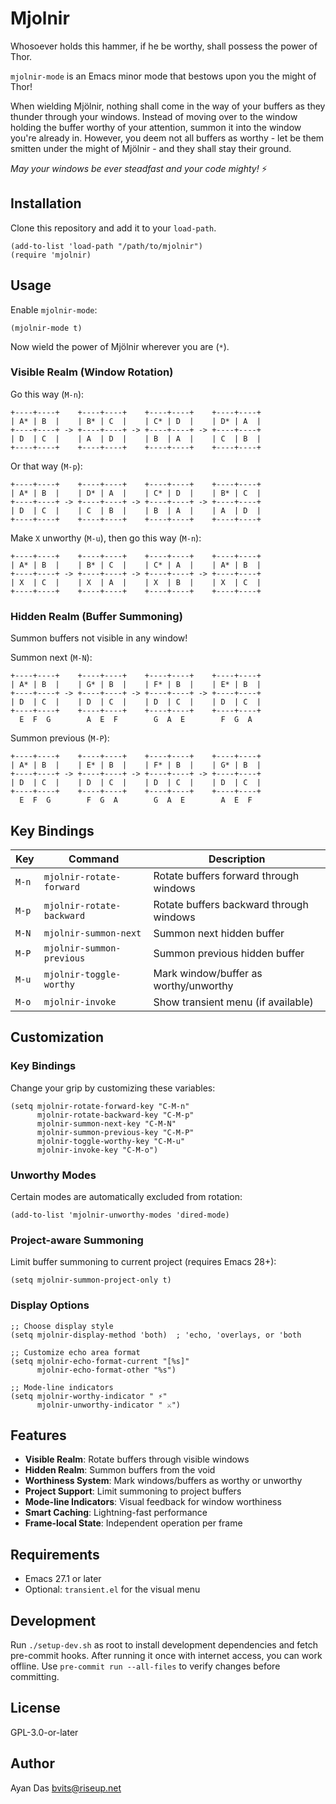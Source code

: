 # Mjolnir

Whosoever holds this hammer, if he be worthy, shall possess the power of Thor.

`mjolnir-mode` is an Emacs minor mode that bestows upon you the might of Thor!

When wielding Mjölnir, nothing shall come in the way of your buffers as they thunder through your windows. Instead of moving over to the window holding the buffer worthy of your attention, summon it into the window you're already in. However, you deem not all buffers as worthy - let be them smitten under the might of Mjölnir - and they shall stay their ground.

*May your windows be ever steadfast and your code mighty!* ⚡

## Installation

Clone this repository and add it to your `load-path`.

```emacs-lisp
(add-to-list 'load-path "/path/to/mjolnir")
(require 'mjolnir)
```

## Usage

Enable `mjolnir-mode`:

```emacs-lisp
(mjolnir-mode t)
```

Now wield the power of Mjölnir wherever you are (`*`).

### Visible Realm (Window Rotation)

Go this way (`M-n`):

```
+----+----+    +----+----+    +----+----+    +----+----+
| A* | B  |    | B* | C  |    | C* | D  |    | D* | A  |
+----+----+ -> +----+----+ -> +----+----+ -> +----+----+
| D  | C  |    | A  | D  |    | B  | A  |    | C  | B  |
+----+----+    +----+----+    +----+----+    +----+----+
```

Or that way (`M-p`):

```
+----+----+    +----+----+    +----+----+    +----+----+
| A* | B  |    | D* | A  |    | C* | D  |    | B* | C  |
+----+----+ -> +----+----+ -> +----+----+ -> +----+----+
| D  | C  |    | C  | B  |    | B  | A  |    | A  | D  |
+----+----+    +----+----+    +----+----+    +----+----+
```

Make `X` unworthy (`M-u`), then go this way (`M-n`):

```
+----+----+    +----+----+    +----+----+    +----+----+
| A* | B  |    | B* | C  |    | C* | A  |    | A* | B  |
+----+----+ -> +----+----+ -> +----+----+ -> +----+----+
| X  | C  |    | X  | A  |    | X  | B  |    | X  | C  |
+----+----+    +----+----+    +----+----+    +----+----+
```

### Hidden Realm (Buffer Summoning)

Summon buffers not visible in any window!

Summon next (`M-N`):

```
+----+----+    +----+----+    +----+----+    +----+----+
| A* | B  |    | G* | B  |    | F* | B  |    | E* | B  |
+----+----+ -> +----+----+ -> +----+----+ -> +----+----+
| D  | C  |    | D  | C  |    | D  | C  |    | D  | C  |
+----+----+    +----+----+    +----+----+    +----+----+
  E  F  G        A  E  F        G  A  E        F  G  A
```

Summon previous (`M-P`):

```
+----+----+    +----+----+    +----+----+    +----+----+
| A* | B  |    | E* | B  |    | F* | B  |    | G* | B  |
+----+----+ -> +----+----+ -> +----+----+ -> +----+----+
| D  | C  |    | D  | C  |    | D  | C  |    | D  | C  |
+----+----+    +----+----+    +----+----+    +----+----+
  E  F  G        F  G  A        G  A  E        A  E  F
```

## Key Bindings

| Key | Command | Description |
|-----|---------|-------------|
| `M-n` | `mjolnir-rotate-forward` | Rotate buffers forward through windows |
| `M-p` | `mjolnir-rotate-backward` | Rotate buffers backward through windows |
| `M-N` | `mjolnir-summon-next` | Summon next hidden buffer |
| `M-P` | `mjolnir-summon-previous` | Summon previous hidden buffer |
| `M-u` | `mjolnir-toggle-worthy` | Mark window/buffer as worthy/unworthy |
| `M-o` | `mjolnir-invoke` | Show transient menu (if available) |

## Customization

### Key Bindings

Change your grip by customizing these variables:

```emacs-lisp
(setq mjolnir-rotate-forward-key "C-M-n"
      mjolnir-rotate-backward-key "C-M-p"
      mjolnir-summon-next-key "C-M-N"
      mjolnir-summon-previous-key "C-M-P"
      mjolnir-toggle-worthy-key "C-M-u"
      mjolnir-invoke-key "C-M-o")
```

### Unworthy Modes

Certain modes are automatically excluded from rotation:

```emacs-lisp
(add-to-list 'mjolnir-unworthy-modes 'dired-mode)
```

### Project-aware Summoning

Limit buffer summoning to current project (requires Emacs 28+):

```emacs-lisp
(setq mjolnir-summon-project-only t)
```

### Display Options

```emacs-lisp
;; Choose display style
(setq mjolnir-display-method 'both)  ; 'echo, 'overlays, or 'both

;; Customize echo area format
(setq mjolnir-echo-format-current "[%s]"
      mjolnir-echo-format-other "%s")

;; Mode-line indicators
(setq mjolnir-worthy-indicator " ⚡"
      mjolnir-unworthy-indicator " ⚔")
```

## Features

- **Visible Realm**: Rotate buffers through visible windows
- **Hidden Realm**: Summon buffers from the void
- **Worthiness System**: Mark windows/buffers as worthy or unworthy
- **Project Support**: Limit summoning to project buffers
- **Mode-line Indicators**: Visual feedback for window worthiness
- **Smart Caching**: Lightning-fast performance
- **Frame-local State**: Independent operation per frame

## Requirements

- Emacs 27.1 or later
- Optional: `transient.el` for the visual menu

## Development

Run `./setup-dev.sh` as root to install development dependencies and fetch pre-commit hooks. After running it once with internet access, you can work offline. Use `pre-commit run --all-files` to verify changes before committing.

## License

GPL-3.0-or-later

## Author

Ayan Das <bvits@riseup.net>
